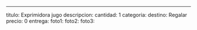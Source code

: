 ---
titulo: Exprimidora jugo
descripcion: 
cantidad: 1
categoria: 
destino: Regalar
precio: 0
entrega: 
foto1: 
foto2: 
foto3: 
